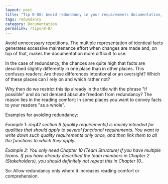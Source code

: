 ```yaml
---
layout: post
title: "Tip B-08: Avoid redundancy in your requirements documentation, if possible."
tags: redundancy
category: Documentation
permalink: /tips/B-8/
---
```


Avoid unnecessary repetitions. The multiple representation of identical facts generates excessive maintenance effort when changes are made and, on top of that, makes the documentation more difficult to use.

In the case of redundancy, the chances are quite high that facts are described slightly differently in one place than in other places. This confuses readers: Are these differences intentional or an oversight? Which of these places can I rely on and which rather not?

Why then do we restrict this tip already in the title with the phrase "if possible" and do not demand absolute freedom from redundancy? The reason lies in the reading comfort: In some places you want to convey facts to your readers "as a whole".

Examples for avoiding redundancy:

*Example 1: req42 section 6 (quality requirements) is mainly intended for qualities that should apply to several functional requirements. You want to write down such quality requirements only once, and then link them to all the functions to which they apply.*.

*Example 2: You only need Chapter 10 (Team Structure) if you have multiple teams. If you have already described the team members in Chapter 2 (Stakeholders), you should definitely not repeat this in Chapter 10.*.

So: Allow redundancy only where it increases reading comfort or comprehension.
